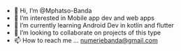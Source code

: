 - 👋 Hi, I’m @Mphatso-Banda
- 👀 I’m interested in Mobile app dev and web apps
- 🌱 I’m currently learning Android Dev in kotlin and flutter
- 💞️ I’m looking to collaborate on projects of this type
- 📫 How to reach me ... numeriebanda@gmail.com

<!---
Mphatso-Banda/Mphatso-Banda is a ✨ special ✨ repository because its `README.md` (this file) appears on your GitHub profile.
You can click the Preview link to take a look at your changes.
--->
